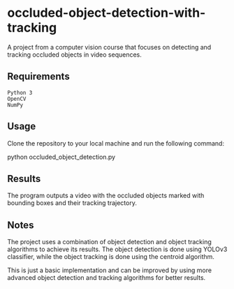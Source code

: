 # occluded-object-detection-with-tracking

A project from a computer vision course that focuses on detecting and tracking occluded objects in video sequences.

## Requirements

    Python 3
    OpenCV
    NumPy
    

## Usage

Clone the repository to your local machine and run the following command:

python occluded_object_detection.py

## Results

The program outputs a video with the occluded objects marked with bounding boxes and their tracking trajectory.

## Notes

The project uses a combination of object detection and object tracking algorithms to achieve its results. The object detection is done using YOLOv3 classifier, while the object tracking is done using the centroid algorithm.

This is just a basic implementation and can be improved by using more advanced object detection and tracking algorithms for better results.
